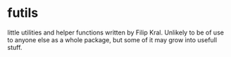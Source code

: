 futils
======

little utilities and helper functions written by Filip Kral.
Unlikely to be of use to anyone else as a whole package, but some of it may grow into usefull stuff.
